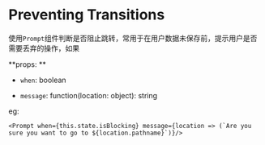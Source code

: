 
Preventing Transitions
=================

使用`Prompt`组件判断是否阻止跳转，常用于在用户数据未保存前，提示用户是否需要丢弃的操作，如果

**props: **

- `when`: boolean

- `message`: function(location: object): string

eg:

```
<Prompt when={this.state.isBlocking} message={location => (`Are you sure you want to go to ${location.pathname}`)}/>
```